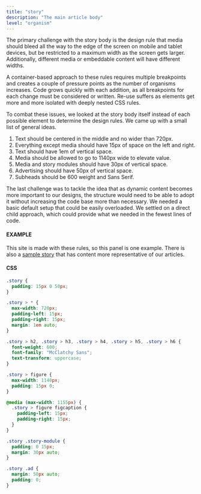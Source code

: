 ```yaml
---
title: "story"
description: "The main article body"
level: "organism"
---
```


The primary challenge with the story body is the design rule that media should bleed all the way to the edge of the screen on mobile and tablet devices, but be restricted to a maximum width as the screen gets larger. Additionally, different media or embeddable content will have different widths. 

A container-based approach to these rules requires multiple breakpoints and creates a couple of pressure points as the number of organisms increases. Code grows quickly with each addition, as all breakpoints for each change must be considered or written. Re-use suffers as elements get more and more isolated with deeply nested CSS rules.

To combat these issues, we looked at the story body itself instead of each possible element to determine the design rules. We came up with a small list of general ideas.

1. Text should be centered in the middle and no wider than 720px.
2. Everything except media should have 15px of space on the left and right.
3. Text should have 1em of vertical space.
4. Media should be allowed to go to 1140px wide to elevate value.
4. Media and story modules should have 30px of vertical space.
5. Advertising should have 50px of vertical space.
6. Subheads should be 600 weight and Sans Serif.

The last challenge was to tackle the idea that as dynamic content becomes more important to our designs, the structure would need to be able to adopt it without increasing the code base more than necessary. We needed a basic default setup that could be easily overloaded. We settled on a direct child approach, which could provide what we needed in the fewest lines of code.

#### EXAMPLE

This site is made with these rules, so this panel is one example. There is also a [sample story](/saratoga/sample/) that has content more representative of our articles. 

#### CSS
```css
.story {
  padding: 15px 0 50px;
}

.story > * {
  max-width: 720px;
  padding-left: 15px;
  padding-right: 15px;
  margin: 1em auto;
}

.story > h2, .story > h3, .story > h4, .story > h5, .story > h6 {
  font-weight: 600;
  font-family: "McClatchy Sans";
  text-transform: uppercase;
}

.story > figure {
  max-width: 1140px;
  padding: 15px 0;
}

@media (max-width: 1155px) {
  .story > figure figcaption {
    padding-left: 15px;
    padding-right: 15px;
  }
}

.story .story-module {
  padding: 0 15px;
  margin: 30px auto;
}

.story .ad {
  margin: 50px auto;
  padding: 0;
}
```
